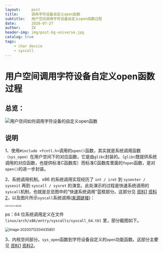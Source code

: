 ```yaml
---
layout:     post
title:      调用字符设备自定义open函数
subtitle:   用户空间调用字符设备自定义open函数过程
date:       2020-07-27
author:     ZX
header-img: img/post-bg-universe.jpg
catalog: true
tags:
    - char device
    - syscall
---
```


# 用户空间调用字符设备自定义open函数过程

## 总览：

![用户空间如何调用字符设备的自定义open函数](https://i.loli.net/2020/07/12/u9oqgxyKT1OIYdF.png)

## 说明

1、使用`#include <fcntl.h>`调用的`open()`函数，其实就是系统调用函数`（sys_open）`在用户空间下的对应函数，它是由`glibc`封装的。（`glibc`既提供系统调用的对应函数，也提供标准C函数库）而标准C函数库里面的`fopen`函数，是对`open()`的进一步封装。

2、系统调用机制。x86 的系统调用实现经历了 `int / iret` 到 `sysenter / sysexit` 再到 `syscall / sysret` 的演变。此处演示的过程是快速系统调用的`syscall`机制，也就是总览图中的“快速系统调用”蓝框部分。这部分见 [资料1](https://www.binss.me/blog/the-analysis-of-linux-system-call/) [资料2](http://blog.gqylpy.com/gqy/9407/)，以及图片所示`syscall`系统调用([来源链接](https://www.codenong.com/cs106088896/))：

<img src="https://i.loli.net/2020/07/12/KpqeZT9L4itFdnw.jpg" alt="用户空间open调用流程" style="zoom: 33%;" />

ps：64 位系统调用定义在文件 `linux/arch/x86/entry/syscalls/syscall_64.tbl` 里，部分截图如下。

<img src="https://i.loli.net/2020/07/12/vfLtY7DnN4bszPe.png" alt="image-20200712204435851" style="zoom: 80%;" />

3、内核空间部分。`sys_open`函数到字符设备自定义的`open`功能函数。这部分主要见 [资料1](https://blog.csdn.net/new_abc/article/details/7607731) [资料2](https://embed-linux-tutorial.readthedocs.io/zh_CN/latest/linux_driver/character_device.html)。